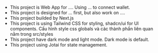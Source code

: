 -   This project is Web App for .... Using ... to connect wallet.
-   This project is designed for ... first, but also work on ....
-   This project builded by Next.js
-   This project is using Tailwind CSS for styling, shadcn/ui for UI components. Cấu hình style css globals và các thành phần liên quan nằm trong src/styles
-   This project have dark mode and light mode. Dark mode is default.
-   This project using Jotai for state management.
